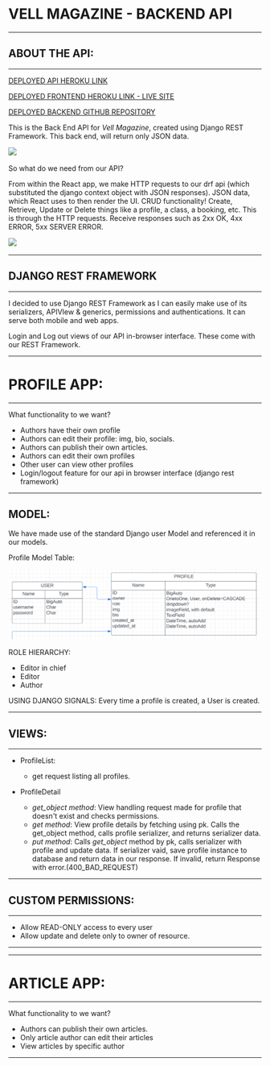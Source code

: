 VELL MAGAZINE - BACKEND API
==================================

* * *

ABOUT THE API:
------------------

* * * 


[DEPLOYED API HEROKU LINK]()

[DEPLOYED FRONTEND HEROKU LINK - LIVE SITE]()

[DEPLOYED BACKEND GITHUB REPOSITORY]()


This is the Back End API for _Vell Magazine_, created using Django REST Framework. This back end, will return only JSON data.

<img src="src/assets/home.png" width="500px">

So what do we need from our API?

From within the React app, we make HTTP requests to our drf api (which substituted the django context object with JSON responses).
JSON data, which React uses to then render the UI.
CRUD functionality! Create, Retrieve, Update or Delete things like a profile, a class, a booking, etc. This is through the HTTP requests.
Receive responses such as 2xx OK, 4xx ERROR, 5xx SERVER ERROR.

<img src="assets/crudtable.png" width="500px">


* * *

## DJANGO REST FRAMEWORK

* * *

I decided to use Django REST Framework as I can easily make use of its serializers, APIVIew & generics, permissions and authentications. It can serve both mobile and web apps.


Login and Log out views of our API in-browser interface. These come with our REST Framework.


* * * 

# PROFILE APP:

* * *

What functionality to we want?
* Authors have their own profile
* Authors can edit their profile: img, bio, socials.
* Authors can publish their own articles.
* Authors can edit their own profiles
* Other user can view other profiles
* Login/logout feature for our api in browser interface (django rest framework)


* * *


## MODEL:

We have made use of the standard Django user Model and referenced it in our models.

Profile Model Table:

<img src="assets/table-profiles.png" width="500px">

ROLE HIERARCHY:
- Editor in chief
- Editor
- Author

USING DJANGO SIGNALS:
Every time a profile is created, a User is created. 

* * *

## VIEWS:

* * *

* ProfileList: 
    * get request listing all profiles.

* ProfileDetail
    * _get_object method_: View handling request made for profile that doesn't exist and checks permissions.
    * _get method_: View profile details by fetching using pk. Calls the get_object method, calls profile serializer, and returns serializer data.
    * _put method_: Calls _get_object_ method by pk, calls serializer with profile and update data. If serializer vaid, save profile instance to database and return data in our response. If invalid, return Response with error.(400_BAD_REQUEST)

* * *

## CUSTOM PERMISSIONS:

* * *

* Allow READ-ONLY access to every user
* Allow update and delete only to owner of resource.

* * *

* * *

# ARTICLE APP:

* * *

What functionality to we want?
* Authors can publish their own articles.
* Only article author can edit their articles
* View articles by specific author


* * *
